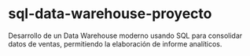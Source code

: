 # sql-data-warehouse-proyecto
Desarrollo de un Data Warehouse moderno usando SQL para consolidar datos de ventas, permitiendo la elaboración de informe analíticos.
